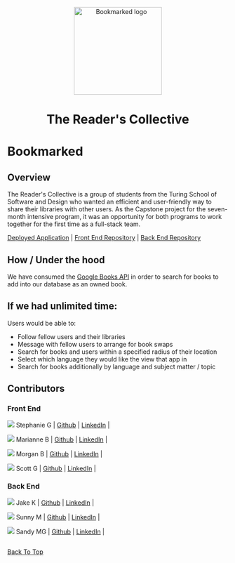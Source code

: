 <p align="center">
<img width='200' alt='Bookmarked logo' src='https://user-images.githubusercontent.com/102934145/207666618-8a5db8d8-3604-42bd-adf3-61c3a810be41.png'>
</p>
<h1 align="center">The Reader's Collective</h1>

# Bookmarked 

## Overview
The Reader's Collective is a group of students from the Turing School of Software and Design who wanted an efficient and user-friendly way to share their libraries with other users. As the Capstone project for the seven-month intensive program, it was an opportunity for both programs to work together for the first time as a full-stack team.

[Deployed Application](https://bookmarked-fe.netlify.app/) |
[Front End Repository](https://github.com/The-Readers-Collective/bookmarked-ui) |
[Back End Repository](https://github.com/The-Readers-Collective/bookmarked-api)


## How / Under the hood

We have consumed the [Google Books API](https://developers.google.com/books) in order to search for books to add into our database as an owned book. 

## If we had unlimited time:
Users would be able to:
- Follow fellow users and their libraries
- Message with fellow users to arrange for book swaps
- Search for books and users within a specified radius of their location
- Select which language they would like the view that app in
- Search for books additionally by language and subject matter / topic

## Contributors

### Front End

<img src="https://avatars.githubusercontent.com/u/101955307?s=120&v=4" />  Stephanie G | [Github](https://github.com/stephanieguzm) | [LinkedIn](https://www.linkedin.com/in/stephanie-guzman-sdsw/) |

<img src="https://avatars.githubusercontent.com/u/102000070?s=120&v=4" />  Marianne B | [Github](https://github.com/mhbarton) | [LinkedIn](https://www.linkedin.com/in/marianne-barton-1307/) |

<img src="https://avatars.githubusercontent.com/u/102934145?s=120&v=4" />  Morgan B | [Github](https://github.com/Mlberry0205) | [LinkedIn](https://www.linkedin.com/in/morgan-lyn-berry/) |

<img src="https://avatars.githubusercontent.com/u/103966650?s=120&v=4" />  Scott G | [Github](https://github.com/scottdgaines) | [LinkedIn](https://www.linkedin.com/in/scottdgaines-fe/) |

### Back End

<img src="https://avatars.githubusercontent.com/u/16805645?s=120&v=4" />  Jake K | [Github](https://github.com/LlamaBack) | [LinkedIn](https://www.linkedin.com/in/jake-k-5413a6227/) |

<img src="https://avatars.githubusercontent.com/u/102932532?s=120&v=4" />  Sunny M | [Github](https://github.com/sunny-moore) | [LinkedIn](https://www.linkedin.com/in/sunny-moore/) |

<img src="https://avatars.githubusercontent.com/u/59062958?s=120&v=4" />  Sandy MG | [Github](https://github.com/SandyyMarie) | [LinkedIn](https://www.linkedin.com/in/sandy-marie/) |

##

[Back To Top](#bookmarked) 
